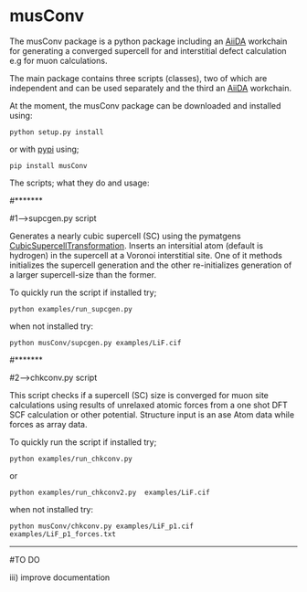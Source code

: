 # musConv

The musConv package is a python package including an [AiiDA](www.aiida.net) workchain for generating a converged supercell for and interstitial defect calculation e.g for muon calculations. 

The main package contains three scripts (classes), two of which are independent and can be used separately and the third an [AiiDA](www.aiida.net) workchain.

At the moment, the musConv package can be downloaded and installed  using:

```python setup.py install```

or with [pypi](https://pypi.org/project/musConv/0.0.1/) using;

```pip install musConv```

The scripts; what they do and usage:


#*******

#1-->supcgen.py script

Generates a nearly cubic supercell (SC) using the pymatgens [CubicSupercellTransformation](https://pymatgen.org/pymatgen.transformations.advanced_transformations.html).
Inserts an intersitial atom (default is hydrogen) in the supercell 
at a Voronoi interstitial site. One of it methods initializes the 
supercell generation and the other re-initializes generation of a 
larger supercell-size than the former.

To quickly run the script if installed try; 

 ```python examples/run_supcgen.py```

when not installed try:

```python musConv/supcgen.py examples/LiF.cif```



#*******

#2-->chkconv.py script

This script checks if a supercell (SC) size is converged for muon site calculations
using results of unrelaxed atomic forces from a one shot DFT SCF calculation 
or other potential. Structure input is an ase Atom data while forces as array data.

To quickly run the script if installed try;

```python examples/run_chkconv.py```

or

```python examples/run_chkconv2.py  examples/LiF.cif```

when not installed try:

```python musConv/chkconv.py examples/LiF_p1.cif examples/LiF_p1_forces.txt```



****
#TO DO

iii) improve documentation
